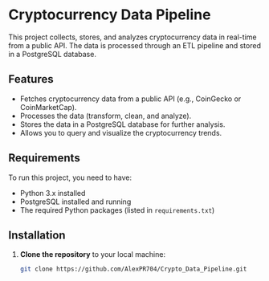 # Cryptocurrency Data Pipeline

This project collects, stores, and analyzes cryptocurrency data in real-time from a public API. The data is processed through an ETL pipeline and stored in a PostgreSQL database.

## Features

- Fetches cryptocurrency data from a public API (e.g., CoinGecko or CoinMarketCap).
- Processes the data (transform, clean, and analyze).
- Stores the data in a PostgreSQL database for further analysis.
- Allows you to query and visualize the cryptocurrency trends.

## Requirements

To run this project, you need to have:

- Python 3.x installed
- PostgreSQL installed and running
- The required Python packages (listed in `requirements.txt`)

## Installation

1. **Clone the repository** to your local machine:
   ```bash
   git clone https://github.com/AlexPR704/Crypto_Data_Pipeline.git
